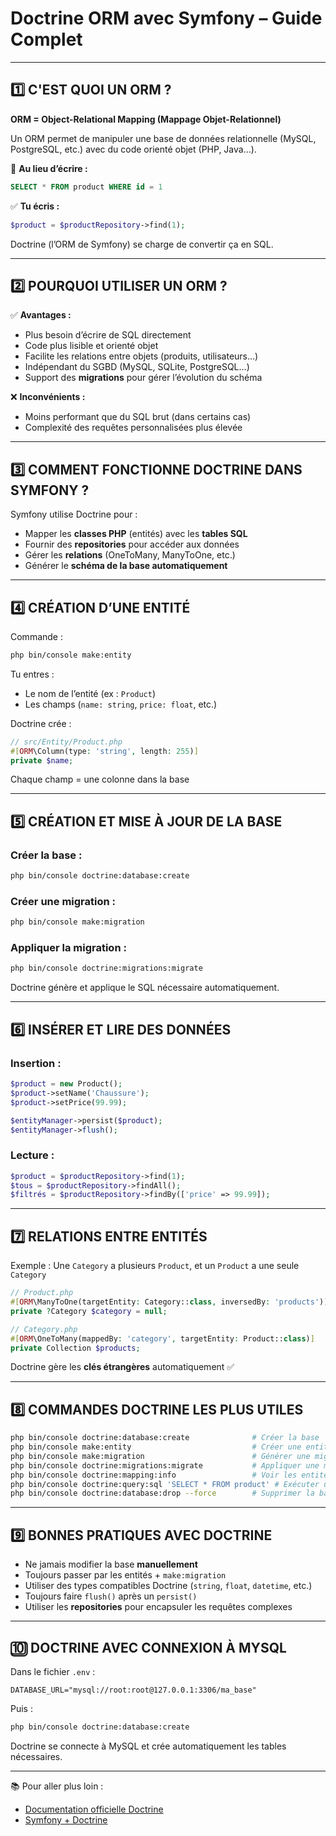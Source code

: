 # Doctrine ORM avec Symfony – Guide Complet

---

## 1️⃣ C'EST QUOI UN ORM ?

**ORM = Object-Relational Mapping (Mappage Objet-Relationnel)**

Un ORM permet de manipuler une base de données relationnelle (MySQL, PostgreSQL, etc.)
avec du code orienté objet (PHP, Java…).

🔁 **Au lieu d’écrire :**
```sql
SELECT * FROM product WHERE id = 1
```

✅ **Tu écris :**
```php
$product = $productRepository->find(1);
```

Doctrine (l’ORM de Symfony) se charge de convertir ça en SQL.

---

## 2️⃣ POURQUOI UTILISER UN ORM ?

✅ **Avantages :**
- Plus besoin d’écrire de SQL directement
- Code plus lisible et orienté objet
- Facilite les relations entre objets (produits, utilisateurs…)
- Indépendant du SGBD (MySQL, SQLite, PostgreSQL…)
- Support des **migrations** pour gérer l’évolution du schéma

❌ **Inconvénients :**
- Moins performant que du SQL brut (dans certains cas)
- Complexité des requêtes personnalisées plus élevée

---

## 3️⃣ COMMENT FONCTIONNE DOCTRINE DANS SYMFONY ?

Symfony utilise Doctrine pour :
- Mapper les **classes PHP** (entités) avec les **tables SQL**
- Fournir des **repositories** pour accéder aux données
- Gérer les **relations** (OneToMany, ManyToOne, etc.)
- Générer le **schéma de la base automatiquement**

---

## 4️⃣ CRÉATION D’UNE ENTITÉ

Commande :

```bash
php bin/console make:entity
```

Tu entres :
- Le nom de l’entité (ex : `Product`)
- Les champs (`name: string`, `price: float`, etc.)

Doctrine crée :
```php
// src/Entity/Product.php
#[ORM\Column(type: 'string', length: 255)]
private $name;
```

Chaque champ = une colonne dans la base

---

## 5️⃣ CRÉATION ET MISE À JOUR DE LA BASE

### Créer la base :
```bash
php bin/console doctrine:database:create
```

### Créer une migration :
```bash
php bin/console make:migration
```

### Appliquer la migration :
```bash
php bin/console doctrine:migrations:migrate
```

Doctrine génère et applique le SQL nécessaire automatiquement.

---

## 6️⃣ INSÉRER ET LIRE DES DONNÉES

### Insertion :
```php
$product = new Product();
$product->setName('Chaussure');
$product->setPrice(99.99);

$entityManager->persist($product);
$entityManager->flush();
```

### Lecture :
```php
$product = $productRepository->find(1);
$tous = $productRepository->findAll();
$filtrés = $productRepository->findBy(['price' => 99.99]);
```

---

## 7️⃣ RELATIONS ENTRE ENTITÉS

Exemple : Une `Category` a plusieurs `Product`, et un `Product` a une seule `Category`

```php
// Product.php
#[ORM\ManyToOne(targetEntity: Category::class, inversedBy: 'products')]
private ?Category $category = null;

// Category.php
#[ORM\OneToMany(mappedBy: 'category', targetEntity: Product::class)]
private Collection $products;
```

Doctrine gère les **clés étrangères** automatiquement ✅

---

## 8️⃣ COMMANDES DOCTRINE LES PLUS UTILES

```bash
php bin/console doctrine:database:create              # Créer la base
php bin/console make:entity                           # Créer une entité
php bin/console make:migration                        # Générer une migration
php bin/console doctrine:migrations:migrate           # Appliquer une migration
php bin/console doctrine:mapping:info                 # Voir les entités connues
php bin/console doctrine:query:sql 'SELECT * FROM product' # Exécuter une requête SQL
php bin/console doctrine:database:drop --force        # Supprimer la base (danger)
```

---

## 9️⃣ BONNES PRATIQUES AVEC DOCTRINE

- Ne jamais modifier la base **manuellement**
- Toujours passer par les entités + `make:migration`
- Utiliser des types compatibles Doctrine (`string`, `float`, `datetime`, etc.)
- Toujours faire `flush()` après un `persist()`
- Utiliser les **repositories** pour encapsuler les requêtes complexes

---

## 🔟 DOCTRINE AVEC CONNEXION À MYSQL

Dans le fichier `.env` :

```
DATABASE_URL="mysql://root:root@127.0.0.1:3306/ma_base"
```

Puis :

```bash
php bin/console doctrine:database:create
```

Doctrine se connecte à MySQL et crée automatiquement les tables nécessaires.

---

📚 Pour aller plus loin :
- [Documentation officielle Doctrine](https://www.doctrine-project.org/projects/doctrine-orm/en/latest/)
- [Symfony + Doctrine](https://symfony.com/doc/current/doctrine.html)
